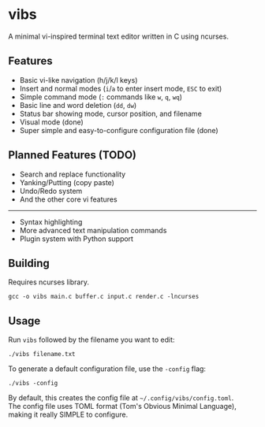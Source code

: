 # vibs

A minimal vi-inspired terminal text editor written in C using ncurses.

## Features

- Basic vi-like navigation (h/j/k/l keys)  
- Insert and normal modes (`i`/`a` to enter insert mode, `ESC` to exit)  
- Simple command mode (`:` commands like `w`, `q`, `wq`)  
- Basic line and word deletion (`dd`, `dw`)  
- Status bar showing mode, cursor position, and filename  
- Visual mode (done)  
- Super simple and easy-to-configure configuration file (done)  

## Planned Features (TODO)

- Search and replace functionality
- Yanking/Putting (copy paste) 
- Undo/Redo system
- And the other core vi features
-------------------------
- Syntax highlighting  
- More advanced text manipulation commands  
- Plugin system with Python support  

## Building

Requires ncurses library.

    gcc -o vibs main.c buffer.c input.c render.c -lncurses

## Usage

Run `vibs` followed by the filename you want to edit:

    ./vibs filename.txt

To generate a default configuration file, use the `-config` flag:

    ./vibs -config

By default, this creates the config file at `~/.config/vibs/config.toml`.  
The config file uses TOML format (Tom's Obvious Minimal Language), making it really SIMPLE to configure.
